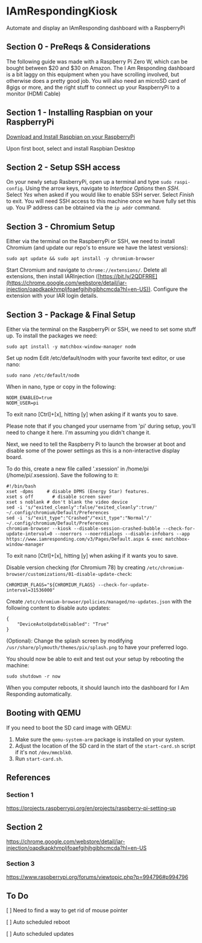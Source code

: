 # IAmRespondingKiosk
Automate and display an IAmResponding dashboard with a RaspberryPi

## Section 0 - PreReqs & Considerations

The following guide was made with a Raspberry Pi Zero W, which can be bought between $20 and $30 on Amazon. The I Am Responding dashboard is a bit laggy on this equipment when you have scrolling involved, but otherwise does a pretty good job. You will also need an microSD card of 8gigs or more, and the right stuff to connect up your RaspberryPi to a monitor (HDMI Cable)

## Section 1 - Installing Raspbian on your RaspberryPi

[Download and Install Raspbian on your RaspberryPi](https://projects.raspberrypi.org/en/projects/raspberry-pi-setting-up)

Upon first boot, select and install Raspbian Desktop

## Section 2 - Setup SSH access

On your newly setup RasberryPi, open up a terminal and type `sudo raspi-config`. Using the arrow keys, navigate to *Interface Options* then *SSH*. Select *Yes* when asked if you would like to enable SSH server. Select *Finish* to exit. You will need SSH access to this machine once we have fully set this up. You IP address can be obtained via the `ip addr` command.
  
## Section 3 - Chromium Setup

Either via the terminal on the RaspberryPi or SSH, we need to install Chromium (and update our repo's to ensure we have the latest versions):

    sudo apt update && sudo apt install -y chromium-browser
    
Start Chromium and navigate to `chrome://extensions/`. Delete all extensions, then install IARInjection ([https://bit.ly/2QDFRRE](https://chrome.google.com/webstore/detail/iar-injection/oapdkapkhmpljfoaefgihjhgibhcmcda?hl=en-US)). Configure the extension with your IAR login details.

## Section 3 - Package & Final Setup
Either via the terminal on the RaspberryPi or SSH, we need to set some stuff up. To install the packages we need:

    sudo apt install -y matchbox-window-manager nodm

Set up nodm
Edit /etc/default/nodm with your favorite text editor, or use nano:

    sudo nano /etc/default/nodm
    
When in nano, type or copy in the following:

    NODM_ENABLED=true
    NODM_USER=pi

To exit nano [Ctrl]+[x], hitting [y] when asking if it wants you to save.

Please note that if you changed your username from 'pi' during setup, you'll need to change it here. I'm assuming you didn't change it.

Next, we need to tell the Raspberry Pi to launch the browser at boot and disable some of the power settings as this is a non-interactive display board.

To do this, create a new file called '.xsession' in /home/pi (/home/pi/.xsession). Save the following to it: 

    #!/bin/bash
    xset -dpms     # disable DPMS (Energy Star) features.
    xset s off       # disable screen saver
    xset s noblank # don't blank the video device
    sed -i 's/"exited_cleanly":false/"exited_cleanly":true/' ~/.config/chromium/Default/Preferences
    sed -i 's/"exit_type":"Crashed"/"exit_type":"Normal"/'   ~/.config/chromium/Default/Preferences
    chromium-browser --kiosk --disable-session-crashed-bubble --check-for-update-interval=0 --noerrors --noerrdialogs --disable-infobars --app https://www.iamresponding.com/v3/Pages/Default.aspx & exec matchbox-window-manager
    
To exit nano [Ctrl]+[x], hitting [y] when asking if it wants you to save.

Disable version checking (for Chromium 78) by creating `/etc/chromium-browser/customizations/01-disable-update-check`:

    CHROMIUM_FLAGS="${CHROMIUM_FLAGS} --check-for-update-interval=31536000"

Create `/etc/chromium-browser/policies/managed/no-updates.json` with the following content to disable auto updates:

    {
        "DeviceAutoUpdateDisabled": "True"
    }

(Optional): Change the splash screen by modifying `/usr/share/plymouth/themes/pix/splash.png` to have your preferred logo.
    
You should now be able to exit and test out your setup by rebooting the machine:

    sudo shutdown -r now
    
When you computer reboots, it should launch into the dashboard for I Am Responding automatically.

## Booting with QEMU

If you need to boot the SD card image with QEMU:

1. Make sure the `qemu-system-arm` package is installed on your system.
2. Adjust the location of the SD card in the start of the `start-card.sh` script if it's not `/dev/mmcblk0`.
3. Run `start-card.sh`.

## References
### Section 1
https://projects.raspberrypi.org/en/projects/raspberry-pi-setting-up

## Section 2
https://chrome.google.com/webstore/detail/iar-injection/oapdkapkhmpljfoaefgihjhgibhcmcda?hl=en-US

### Section 3
https://www.raspberrypi.org/forums/viewtopic.php?p=994796#p994796

## To Do
[ ] Need to find a way to get rid of mouse pointer

[ ] Auto scheduled reboot

[ ] Auto scheduled updates
